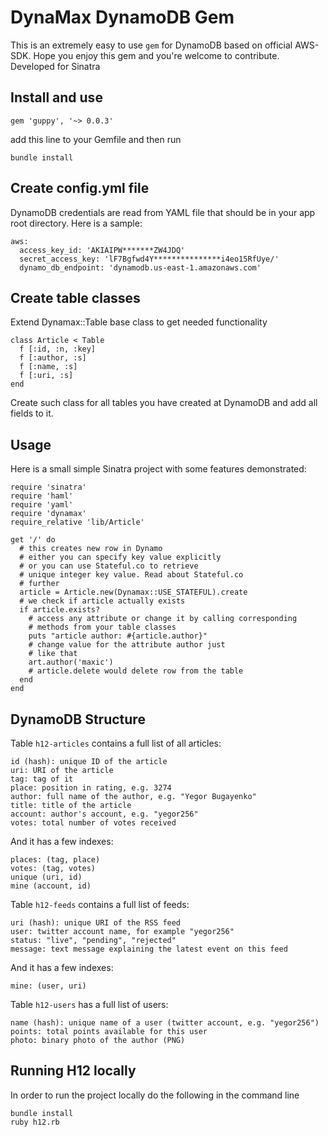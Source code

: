 # DynaMax DynamoDB Gem

This is an extremely easy to use ```gem``` for DynamoDB based on official AWS-SDK.
Hope you enjoy this gem and you're welcome to contribute. Developed for Sinatra

## Install and use

```gem 'guppy', '~> 0.0.3'```

add this line to your Gemfile and then run

```bundle install```


## Create config.yml file
DynamoDB credentials are read from YAML file that
should be in your app root directory. Here is a sample:

```
aws:
  access_key_id: 'AKIAIPW*******ZW4JDQ'
  secret_access_key: 'lF7Bgfwd4Y***************i4eo15RfUye/'
  dynamo_db_endpoint: 'dynamodb.us-east-1.amazonaws.com'
```

## Create table classes
Extend Dynamax::Table base class to get needed functionality
```
class Article < Table
  f [:id, :n, :key]
  f [:author, :s]
  f [:name, :s]
  f [:uri, :s]
end
```

Create such class for all tables you have created at DynamoDB
and add all fields to it.

## Usage
Here is a small simple Sinatra project with
some features demonstrated:

```
require 'sinatra'
require 'haml'
require 'yaml'
require 'dynamax'
require_relative 'lib/Article'

get '/' do
  # this creates new row in Dynamo
  # either you can specify key value explicitly
  # or you can use Stateful.co to retrieve
  # unique integer key value. Read about Stateful.co
  # further
  article = Article.new(Dynamax::USE_STATEFUL).create
  # we check if article actually exists
  if article.exists?
    # access any attribute or change it by calling corresponding
    # methods from your table classes
    puts "article author: #{article.author}"
    # change value for the attribute author just
    # like that
    art.author('maxic')
    # article.delete would delete row from the table
  end
end
```

## DynamoDB Structure

Table `h12-articles` contains a full list of all articles:

```
id (hash): unique ID of the article
uri: URI of the article
tag: tag of it
place: position in rating, e.g. 3274
author: full name of the author, e.g. "Yegor Bugayenko"
title: title of the article
account: author's account, e.g. "yegor256"
votes: total number of votes received
```

And it has a few indexes:

```
places: (tag, place)
votes: (tag, votes)
unique (uri, id)
mine (account, id)
```

Table `h12-feeds` contains a full list of feeds:

```
uri (hash): unique URI of the RSS feed
user: twitter account name, for example "yegor256"
status: "live", "pending", "rejected"
message: text message explaining the latest event on this feed
```

And it has a few indexes:

```
mine: (user, uri)
```

Table `h12-users` has a full list of users:

```
name (hash): unique name of a user (twitter account, e.g. "yegor256")
points: total points available for this user
photo: binary photo of the author (PNG)
```

## Running H12 locally

In order to run the project locally do the following in the command line
```
bundle install
ruby h12.rb
```

